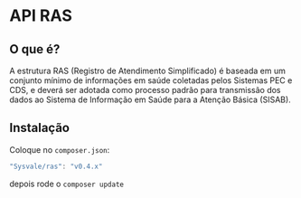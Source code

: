 # API RAS

## O que é?

A estrutura RAS (Registro de Atendimento Simplificado) é baseada em um conjunto mínimo de informações em saúde coletadas pelos Sistemas PEC e CDS, e deverá ser adotada como processo padrão para transmissão dos dados ao Sistema de Informação em Saúde para a Atenção Básica (SISAB).


## Instalação

Coloque no `composer.json`:

``` js
"Sysvale/ras": "v0.4.x"
```

depois rode o `composer update`
